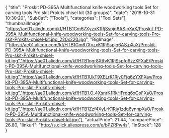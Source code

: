 {
	"title": "Proskit PD-395A Multifunctional knife woodworking tools Set for carving tools Pro skit Prokits chisel kit (30 groups)",
	"date": "2018-10-31 10:30:20",
	"SubCat": ["Tools"],
	"categories": ["Tool Sets"],
	"thumbnailImage": "https://ae01.alicdn.com/kf/HTB1Gm67XyzxK1RjSspjq6AS.pXaX/Proskit-PD-395A-Multifunctional-knife-woodworking-tools-Set-for-carving-tools-Pro-skit-Prokits-chisel-kit.jpg_220x220.jpg",
	"BigImage": ["https://ae01.alicdn.com/kf/HTB1Gm67XyzxK1RjSspjq6AS.pXaX/Proskit-PD-395A-Multifunctional-knife-woodworking-tools-Set-for-carving-tools-Pro-skit-Prokits-chisel-kit.jpg","https://ae01.alicdn.com/kf/HTB1ngr8XtfvK1RjSspfq6zzXFXaE/Proskit-PD-395A-Multifunctional-knife-woodworking-tools-Set-for-carving-tools-Pro-skit-Prokits-chisel-kit.jpg","https://ae01.alicdn.com/kf/HTB1UkT9XELrK1Rjy0Fjq6zYXFXav/Proskit-PD-395A-Multifunctional-knife-woodworking-tools-Set-for-carving-tools-Pro-skit-Prokits-chisel-kit.jpg","https://ae01.alicdn.com/kf/HTB1.O_4XsnrK1RkHFrdq6xCoFXaO/Proskit-PD-395A-Multifunctional-knife-woodworking-tools-Set-for-carving-tools-Pro-skit-Prokits-chisel-kit.jpg","https://ae01.alicdn.com/kf/HTB1Zzf4XyLrK1Rjy1zdq6ynnpXaO/Proskit-PD-395A-Multifunctional-knife-woodworking-tools-Set-for-carving-tools-Pro-skit-Prokits-chisel-kit.jpg"],
	"actualPrice": 21.44,
	"comparePrice": 26.80,
	"linkurl": "http://s.click.aliexpress.com/e/bPZRPw4s",
	"inStock": 128
}
